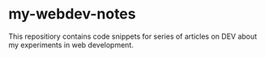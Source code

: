 # my-webdev-notes
This repositiory contains code snippets for series of articles on DEV about my experiments in web development.
